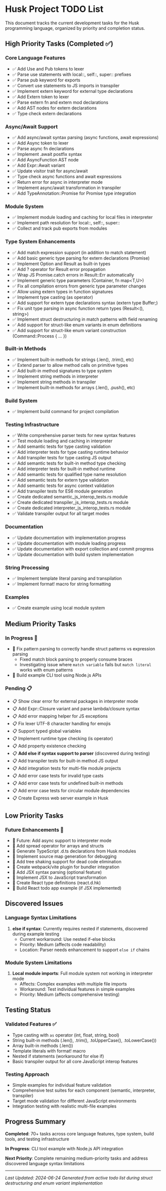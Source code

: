 # Husk Project TODO List

This document tracks the current development tasks for the Husk programming language, organized by priority and completion status.

## High Priority Tasks (Completed ✅)

### Core Language Features
- ✅ Add Use and Pub tokens to lexer
- ✅ Parse use statements with local::, self::, super:: prefixes
- ✅ Parse pub keyword for exports
- ✅ Convert use statements to JS imports in transpiler
- ✅ Implement extern keyword for external type declarations
- ✅ Add Extern token to lexer
- ✅ Parse extern fn and extern mod declarations
- ✅ Add AST nodes for extern declarations
- ✅ Type check extern declarations

### Async/Await Support
- ✅ Add async/await syntax parsing (async functions, await expressions)
- ✅ Add Async token to lexer
- ✅ Parse async fn declarations
- ✅ Implement .await postfix syntax
- ✅ Add AsyncFunction AST node
- ✅ Add Expr::Await variant
- ✅ Update visitor trait for async/await
- ✅ Type check async functions and await expressions
- ✅ Return error for async in interpreter mode
- ✅ Implement async/await transformation in transpiler
- ✅ Add TypeAnnotation::Promise for Promise type integration

### Module System
- ✅ Implement module loading and caching for local files in interpreter
- ✅ Implement path resolution for local::, self::, super::
- ✅ Collect and track pub exports from modules

### Type System Enhancements
- ✅ Add match expression support (in addition to match statement)
- ✅ Add basic generic type parsing for extern declarations (Promise<T>)
- ✅ Implement Option and Result as built-in types
- ✅ Add ? operator for Result error propagation
- ✅ Wrap JS Promise.catch errors in Result::Err automatically
- ✅ Implement generic type parameters (Container<T>, fn map<T,U>)
- ✅ Fix all compilation errors from generic type parameter changes
- ✅ Allow using extern types in function signatures
- ✅ Implement type casting (as operator)
- ✅ Add support for extern type declarations syntax (extern type Buffer;)
- ✅ Fix unit type parsing in async function return types (Result<(), string>)
- ✅ Implement struct destructuring in match patterns with field renaming
- ✅ Add support for struct-like enum variants in enum definitions
- ✅ Add support for struct-like enum variant construction (Command::Process { ... })

### Built-in Methods
- ✅ Implement built-in methods for strings (.len(), .trim(), etc)
- ✅ Extend parser to allow method calls on primitive types
- ✅ Add built-in method signatures to type system
- ✅ Implement string methods in interpreter
- ✅ Implement string methods in transpiler
- ✅ Implement built-in methods for arrays (.len(), .push(), etc)

### Build System
- ✅ Implement build command for project compilation

### Testing Infrastructure
- ✅ Write comprehensive parser tests for new syntax features
- ✅ Test module loading and caching in interpreter
- ✅ Add semantic tests for type casting validation
- ✅ Add interpreter tests for type casting runtime behavior
- ✅ Add transpiler tests for type casting JS output
- ✅ Add semantic tests for built-in method type checking
- ✅ Add interpreter tests for built-in method runtime
- ✅ Add semantic tests for qualified type name resolution
- ✅ Add semantic tests for extern type validation
- ✅ Add semantic tests for async context validation
- ✅ Add transpiler tests for ES6 module generation
- ✅ Create dedicated semantic_js_interop_tests.rs module
- ✅ Create dedicated transpiler_js_interop_tests.rs module
- ✅ Create dedicated interpreter_js_interop_tests.rs module
- ✅ Validate transpiler output for all target modes

### Documentation
- ✅ Update documentation with implementation progress
- ✅ Update documentation with module loading progress
- ✅ Update documentation with export collection and commit progress
- ✅ Update documentation with build system implementation

### String Processing
- ✅ Implement template literal parsing and transpilation
- ✅ Implement format! macro for string formatting

### Examples
- ✅ Create example using local module system

## Medium Priority Tasks

### In Progress 🚧
- 🚧 Fix pattern parsing to correctly handle struct patterns vs expression parsing
  - Fixed match block parsing to properly consume braces
  - Investigating issue where `match variable` fails but `match literal` works with enum patterns
- 🚧 Build example CLI tool using Node.js APIs

### Pending 📋
- 📋 Show clear error for external packages in interpreter mode
- 📋 Add Expr::Closure variant and parse lambda/closure syntax
- 📋 Add error mapping helper for JS exceptions
- 📋 Fix lexer UTF-8 character handling for emojis
- 📋 Support typed global variables
- 📋 Implement runtime type checking (is operator)
- 📋 Add property existence checking
- 📋 **Add else if syntax support to parser** (discovered during testing)
- 📋 Add transpiler tests for built-in method JS output
- 📋 Add integration tests for multi-file module projects
- 📋 Add error case tests for invalid type casts
- 📋 Add error case tests for undefined built-in methods
- 📋 Add error case tests for circular module dependencies
- 📋 Create Express web server example in Husk

## Low Priority Tasks

### Future Enhancements 🔮
- 🔮 Future: Add async support to interpreter mode
- 🔮 Add spread operator for arrays and structs
- 🔮 Generate TypeScript .d.ts declarations from Husk modules
- 🔮 Implement source map generation for debugging
- 🔮 Add tree shaking support for dead code elimination
- 🔮 Create webpack/vite plugin for bundler integration
- 🔮 Add JSX syntax parsing (optional feature)
- 🔮 Implement JSX to JavaScript transformation
- 🔮 Create React type definitions (react.d.hk)
- 🔮 Build React todo app example (if JSX implemented)

## Discovered Issues

### Language Syntax Limitations
1. **else if syntax**: Currently requires nested if statements, discovered during example testing
   - Current workaround: Use nested if-else blocks
   - Priority: Medium (affects code readability)
   - Location: Parser needs enhancement to support `else if` chains

### Module System Limitations
1. **Local module imports**: Full module system not working in interpreter mode
   - Affects: Complex examples with multiple file imports
   - Workaround: Test individual features in simple examples
   - Priority: Medium (affects comprehensive testing)

## Testing Status

### Validated Features ✅
- Type casting with `as` operator (int, float, string, bool)
- String built-in methods (.len(), .trim(), .toUpperCase(), .toLowerCase())
- Array built-in methods (.len())
- Template literals with format! macro
- Nested if statements (workaround for else if)
- Basic transpiler output for all core JavaScript interop features

### Testing Approach
- Simple examples for individual feature validation
- Comprehensive test suites for each component (semantic, interpreter, transpiler)
- Target mode validation for different JavaScript environments
- Integration testing with realistic multi-file examples

## Progress Summary

**Completed**: 70+ tasks across core language features, type system, build tools, and testing infrastructure

**In Progress**: CLI tool example with Node.js API integration

**Next Priority**: Complete remaining medium-priority tasks and address discovered language syntax limitations

---

*Last Updated: 2024-06-24*
*Generated from active todo list during struct destructuring and enum variant implementation*